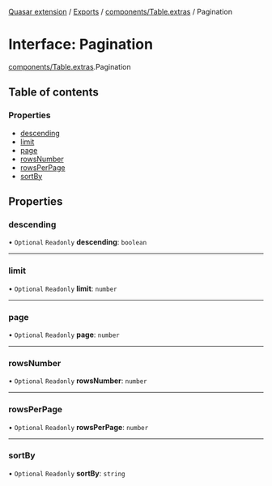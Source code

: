 [Quasar extension](../index.md) / [Exports](../modules.md) / [components/Table.extras](../modules/components_Table_extras.md) / Pagination

# Interface: Pagination

[components/Table.extras](../modules/components_Table_extras.md).Pagination

## Table of contents

### Properties

- [descending](components_Table_extras.Pagination.md#descending)
- [limit](components_Table_extras.Pagination.md#limit)
- [page](components_Table_extras.Pagination.md#page)
- [rowsNumber](components_Table_extras.Pagination.md#rowsnumber)
- [rowsPerPage](components_Table_extras.Pagination.md#rowsperpage)
- [sortBy](components_Table_extras.Pagination.md#sortby)

## Properties

### descending

• `Optional` `Readonly` **descending**: `boolean`

___

### limit

• `Optional` `Readonly` **limit**: `number`

___

### page

• `Optional` `Readonly` **page**: `number`

___

### rowsNumber

• `Optional` `Readonly` **rowsNumber**: `number`

___

### rowsPerPage

• `Optional` `Readonly` **rowsPerPage**: `number`

___

### sortBy

• `Optional` `Readonly` **sortBy**: `string`

